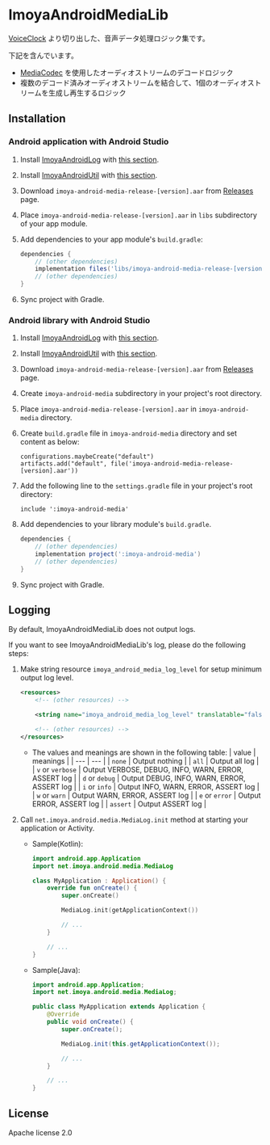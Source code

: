 # ImoyaAndroidMediaLib

[VoiceClock](https://imoya.net/android/voiceclock) より切り出した、音声データ処理ロジック集です。

下記を含んでいます。

* [MediaCodec](https://developer.android.com/reference/android/media/MediaCodec) を使用したオーディオストリームのデコードロジック
* 複数のデコード済みオーディオストリームを結合して、1個のオーディオストリームを生成し再生するロジック

## Installation

### Android application with Android Studio

1. Install [ImoyaAndroidLog](https://github.com/IceImo-P/ImoyaAndroidLog) with [this section](https://github.com/IceImo-P/ImoyaAndroidLog#android-application-with-android-studio).
2. Install [ImoyaAndroidUtil](https://github.com/IceImo-P/ImoyaAndroidUtil) with [this section](https://github.com/IceImo-P/ImoyaAndroidUtil#android-application-with-android-studio).
3. Download `imoya-android-media-release-[version].aar` from [Releases](https://github.com/IceImo-P/ImoyaAndroidMediaLib/releases) page.
4. Place `imoya-android-media-release-[version].aar` in `libs` subdirectory of your app module.
5. Add dependencies to your app module's `build.gradle`:

    ```groovy
    dependencies {
        // (other dependencies)
        implementation files('libs/imoya-android-media-release-[version].aar')
        // (other dependencies)
    }
    ```

6. Sync project with Gradle.

### Android library with Android Studio

1. Install [ImoyaAndroidLog](https://github.com/IceImo-P/ImoyaAndroidLog) with [this section](https://github.com/IceImo-P/ImoyaAndroidLog#android-library-with-android-studio).
2. Install [ImoyaAndroidUtil](https://github.com/IceImo-P/ImoyaAndroidUtil) with [this section](https://github.com/IceImo-P/ImoyaAndroidUtil#android-library-with-android-studio).
3. Download `imoya-android-media-release-[version].aar` from [Releases](https://github.com/IceImo-P/ImoyaAndroidMediaLib/releases) page.
4. Create `imoya-android-media` subdirectory in your project's root directory.
5. Place `imoya-android-media-release-[version].aar` in `imoya-android-media` directory.
6. Create `build.gradle` file in `imoya-android-media` directory and set content as below:

    ```text
    configurations.maybeCreate("default")
    artifacts.add("default", file('imoya-android-media-release-[version].aar'))
    ```

7. Add the following line to the `settings.gradle` file in your project's root directory:

    ```text
    include ':imoya-android-media'
    ```

8. Add dependencies to your library module's `build.gradle`.

    ```groovy
    dependencies {
        // (other dependencies)
        implementation project(':imoya-android-media')
        // (other dependencies)
    }
    ```

9. Sync project with Gradle.

## Logging

By default, ImoyaAndroidMediaLib does not output logs.

If you want to see ImoyaAndroidMediaLib's log, please do the following steps:

1. Make string resource `imoya_android_media_log_level` for setup minimum output log level.

    ```xml
    <resources>
        <!-- (other resources) -->

        <string name="imoya_android_media_log_level" translatable="false">info</string>

        <!-- (other resources) -->
    </resources>
    ```

    * The values and meanings are shown in the following table:
      | value | meanings |
      | --- | --- |
      | `none` | Output nothing |
      | `all` | Output all log |
      | `v` or `verbose` | Output VERBOSE, DEBUG, INFO, WARN, ERROR, ASSERT log |
      | `d` or `debug` | Output DEBUG, INFO, WARN, ERROR, ASSERT log |
      | `i` or `info` | Output INFO, WARN, ERROR, ASSERT log |
      | `w` or `warn` | Output WARN, ERROR, ASSERT log |
      | `e` or `error` | Output ERROR, ASSERT log |
      | `assert` | Output ASSERT log |
2. Call `net.imoya.android.media.MediaLog.init` method at starting your application or Activity.
    * Sample(Kotlin):

        ```kotlin
        import android.app.Application
        import net.imoya.android.media.MediaLog

        class MyApplication : Application() {
            override fun onCreate() {
                super.onCreate()

                MediaLog.init(getApplicationContext())

                // ...
            }

            // ...
        }
        ```

    * Sample(Java):

        ```java
        import android.app.Application;
        import net.imoya.android.media.MediaLog;

        public class MyApplication extends Application {
            @Override
            public void onCreate() {
                super.onCreate();

                MediaLog.init(this.getApplicationContext());

                // ...
            }

            // ...
        }
        ```

## License

Apache license 2.0
